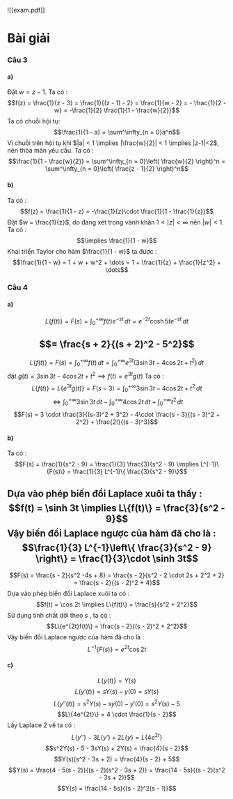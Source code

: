 ![[exam.pdf]]

# Bài giải 

### Câu 3
#### a)
Đặt $w = z - 1$. Ta có :
$$f(z) = \frac{1}{z - 3} = \frac{1}{(z - 1) - 2} = \frac{1}{w - 2} = - \frac{1}{2 - w} = -\frac{1}{2} \frac{1}{1 - \frac{w}{2}}$$
Ta có chuỗi hội tụ:
$$\frac{1}{1 - a} = \sum^\infty_{n = 0}a^n$$
Vì chuỗi trên hội tụ khi $|a| < 1 \implies |\frac{w}{2}| < 1 \implies |z-1|<2$, nên thõa mãn yêu cầu.
Ta có :
$$\frac{1}{1 - \frac{w}{2}} = \sum^\infty_{n = 0}\left( \frac{w}{2} \right)^n = \sum^\infty_{n = 0}\left( \frac{z - 1}{2} \right)^n$$
#### b)
Ta có : 
$$f(z) = \frac{1}{1 - z} = -\frac{1}{z}\cdot \frac{1}{1 - \frac{1}{z}}$$
Đặt $w = \frac{1}{z}$, do đang xét trong vành khăn $1 < |z| < \infty$ nên $|w| < 1$. Ta có :
$$\implies \frac{1}{1 - w}$$
Khai triển Taylor cho hàm $\frac{1}{1 - w}$ ta được :
$$\frac{1}{1 - w} = 1 + w + w^2 + \dots = 1 + \frac{1}{z} + \frac{1}{z^2} + \dots$$
### Câu 4
#### a)
$$L\{f(t)\} = F(s)= \int_{0}^{+\infty}f(t)e^{-st}\,dt = e^{-2t}\cosh 5t e^{-st}\, dt$$


$$= \frac{s + 2}{(s + 2)^2 - 5^2}$$
---
$$L\{f(t)\} = F(s) = \int_{0}^{+\infty} f(t)\,dt = \int_{0}^{+\infty} e^{3t}(3\sin 3t - 4\cos 2t + t^2)\,dt $$
đặt $g(t) = 3\sin 3t - 4\cos 2t + t^2 \implies f(t) = e^{3t}g(t)$ Ta có :
$$L\{f(t)\} = L\{e^{3t}g(t)\} = F(s - 3) = \int_{0}^{+\infty} 3\sin 3t - 4\cos 2t + t^2\,dt$$
$$\Leftrightarrow \int_{0}^{+\infty}3\sin 3t\, dt - \int_{0}^{+\infty} 4\cos 2t\, dt + \int_{0}^{+\infty} t^2 \,dt$$
$$F(s) = 3 \cdot \frac{3}{(s-3)^2 + 3^2} - 4\cdot \frac{s - 3}{(s - 3)^2 + 2^2} + \frac{2!}{(s - 3)^3}$$
#### b)
Ta có :
$$F(s) = \frac{1}{s^2 - 9} = \frac{1}{3} \frac{3}{s^2 - 9} \implies L^{-1}\{F(s)\} = \frac{1}{3} L^{-1}\{ \frac{3}{s^2 - 9}\}$$

Dựa vào phép biến đổi Laplace xuôi ta thấy :
$$f(t) = \sinh 3t \implies L\{f(t)\} = \frac{3}{s^2 - 9}$$
Vậy biến đổi Laplace ngược của hàm đã cho là :
$$\frac{1}{3} L^{-1}\left\{  \frac{3}{s^2 - 9} \right\} = \frac{1}{3}\cdot \sinh 3t$$
---
$$F(s) = \frac{s - 2}{s^2 -4s + 8} = \frac{s - 2}{s^2 - 2 \cdot 2s + 2^2 + 2} = \frac{s - 2}{(s - 2)^2 + 4}$$
Dựa vào phép biến đổi Laplace xuôi ta có :
$$f(t) = \cos 2t \implies L\{f(t)\} = \frac{s}{s^2 + 2^2}$$
Sử dụng tính chất dời theo $s$ , ta có :
$$L\{e^{2t}f(t)\} = \frac{s - 2}{(s - 2)^2 + 2^2}$$
Vậy biến đổi Laplace ngược của hàm đã cho là :
$$L^{-1}\{F(s)\} = e^{2t}\cos 2t$$
#### c)
$$L\{y(t)\} = Y(s)$$
$$L\{y'(t)\} = sY(s) - y(0) = sY(s)$$
$$L\{y''(t)\} = s^2Y(s) - sy(0) - y'(0) = s^2Y(s) - 5$$
$$L\{4e^{2t}\} = 4 \cdot \frac{1}{s - 2}$$
Lấy Laplace 2 vế ta có :
$$L\{y''\} - 3L\{y'\} + 2L\{y\} = L\{4e^{2t}\}$$
$$s^2Y(s) - 5 - 3sY(s) + 2Y(s) = \frac{4}{s - 2}$$
$$Y(s)(s^2 - 3s + 2) = \frac{4}{s - 2} + 5$$
$$Y(s) = \frac{4 - 5(s - 2)}{(s - 2)(s^2 - 3s + 2)} = \frac{14 - 5s}{(s - 2)(s^2 - 3s + 2)}$$
$$Y(s) = \frac{14 - 5s}{(s - 2)^2(s - 1)}$$


